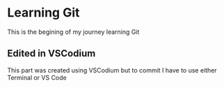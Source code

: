 # Learning Git

This is the begining of my journey learning Git

## Edited in VSCodium

This part was created using VSCodium but to commit I have to use either Terminal or VS Code